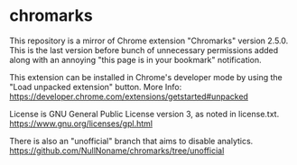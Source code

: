 # chromarks
This repository is a mirror of Chrome extension "Chromarks" version 2.5.0. This is the last version before bunch of unnecessary permissions added along with an annoying "this page is in your bookmark" notification.

This extension can be installed in Chrome's developer mode by using the "Load unpacked extension" button.
More Info: https://developer.chrome.com/extensions/getstarted#unpacked

License is GNU General Public License version 3, as noted in license.txt.
https://www.gnu.org/licenses/gpl.html

There is also an "unofficial" branch that aims to disable analytics.
https://github.com/NullNoname/chromarks/tree/unofficial
